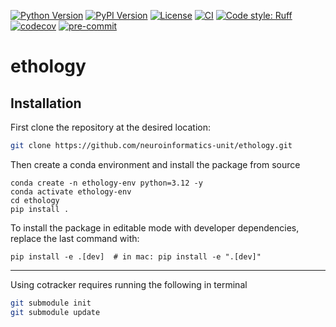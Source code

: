 [![Python Version](https://img.shields.io/pypi/pyversions/ethology.svg)](https://pypi.org/project/ethology)
[![PyPI Version](https://img.shields.io/pypi/v/ethology.svg)](https://pypi.org/project/ethology)
[![License](https://img.shields.io/badge/License-BSD_3--Clause-orange.svg)](https://opensource.org/licenses/BSD-3-Clause)
[![CI](https://img.shields.io/github/actions/workflow/status/neuroinformatics-unit/ethology/test_and_deploy.yml?label=CI)](https://github.com/neuroinformatics-unit/ethology/actions)
[![Code style: Ruff](https://img.shields.io/endpoint?url=https://raw.githubusercontent.com/astral-sh/ruff/main/assets/badge/format.json)](https://github.com/astral-sh/ruff)
[![codecov](https://codecov.io/gh/neuroinformatics-unit/ethology/branch/main/graph/badge.svg?token=P8CCH3TI8K)](https://codecov.io/gh/neuroinformatics-unit/ethology)
[![pre-commit](https://img.shields.io/badge/pre--commit-enabled-brightgreen?logo=pre-commit&logoColor=white)](https://github.com/pre-commit/pre-commit)

# ethology

## Installation

First clone the repository at the desired location:

```bash
git clone https://github.com/neuroinformatics-unit/ethology.git
```

Then create a conda environment and install the package from source

```
conda create -n ethology-env python=3.12 -y
conda activate ethology-env
cd ethology
pip install .
```

To install the package in editable mode with developer dependencies, replace the last command with:

```
pip install -e .[dev]  # in mac: pip install -e ".[dev]"
```

---

Using cotracker requires running the following in terminal

```bash
git submodule init
git submodule update
```

